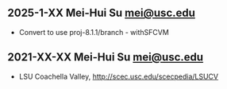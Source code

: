 
## 2025-1-XX Mei-Hui Su <mei@usc.edu>
* Convert to use proj-8.1.1/branch - withSFCVM

## 2021-XX-XX Mei-Hui Su <mei@usc.edu>
* LSU Coachella Valley, http://scec.usc.edu/scecpedia/LSUCV

